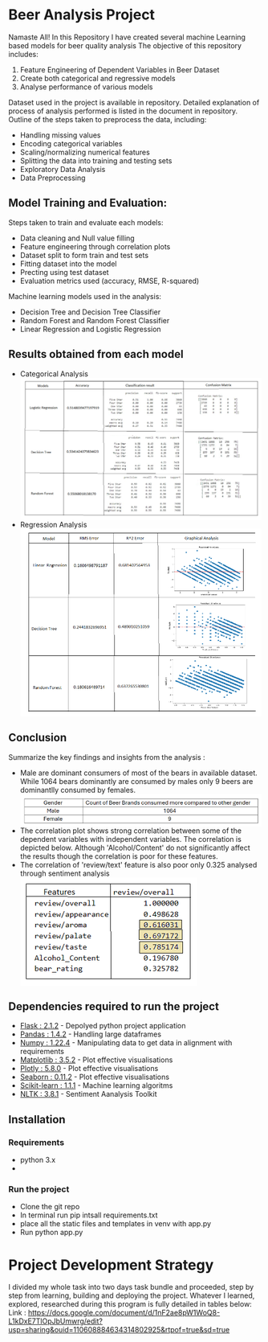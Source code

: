 # Beer Analysis Project

Namaste All! In this Repository I have created several machine Learning based models for beer quality analysis
The objective of this repository includes:
1. Feature Engineering of Dependent Variables in Beer Dataset
2. Create both categorical and regressive models
3. Analyse performance of various models

Dataset used in the project is available in repository.
Detailed explanation of process of analysis performed is listed in the document in repository.
Outline of the steps taken to preprocess the data, including:
- Handling missing values
- Encoding categorical variables
- Scaling/normalizing numerical features
- Splitting the data into training and testing sets
- Exploratory Data Analysis
- Data Preprocessing
## Model Training and Evaluation:

Steps taken to train and evaluate each models:
- Data cleaning and Null value filling
- Feature engineering through correlation plots
- Dataset split to form train and test sets
- Fitting dataset into the model
- Precting using test dataset
- Evaluation metrics used (accuracy, RMSE, R-squared)

Machine learning models used in the analysis:
- Decision Tree and Decision Tree Classifier
- Random Forest and Random Forest Classifier
- Linear Regression and Logistic Regression

## Results obtained from each model
- Categorical Analysis
   <img src="Images/classificationResu.png" alt="Alt Text" align="center">
- Regression Analysis
   <img src="Images/regressionResult.png" alt="Alt Text" align="center">

## Conclusion

Summarize the key findings and insights from the analysis : 
- Male are dominant consumers of most of the bears in available dataset. While 1064 bears dominantly are consumed by males only 9 beers are dominantlly consumed by females.
  <img src="Images/gender.png" alt="Alt Text" align="center">
- The correlation plot shows strong correlation between some of the dependent variables with independent variables. The correlation is depicted below. Although 'Alcohol/Content' do not significantly affect the results though the correlation is poor for these features.
- The correlation of 'review/text' feature is also poor only 0.325 analysed through sentiment analysis
  <img src="Images/corrplot.png" alt="Alt Text" align="center">


## Dependencies required to run the project

- [Flask : 2.1.2](https://palletsprojects.com/p/flask/) - Depolyed python project application
- [Pandas : 1.4.2](https://pandas.pydata.org/docs/reference/api/pandas.DataFrame.html) - Handling large dataframes
- [Numpy : 1.22.4](https://numpy.org/) - Manipulating data to get data in alignment with requirements
- [Matplotlib : 3.5.2](https://matplotlib.org/) - Plot effective visualisations
- [Plotly : 5.8.0](https://plotly.com/) - Plot effective visualisations
- [Seaborn : 0.11.2](https://seaborn.pydata.org/) - Plot effective visualisations
- [Scikit-learn : 1.1.1](https://scikit-learn.org/stable/) - Machine learning algoritms
- [NLTK : 3.8.1](https://www.nltk.org/) - Sentiment Aanalysis Toolkit


## Installation
### Requirements
- python 3.x
- 
### Run the project
- Clone the git repo
- In terminal run pip intsall requirements.txt
- place all the static files and templates in venv with app.py
- Run python app.py

# Project Development Strategy
I divided my whole task into two days task bundle and proceeded, step by step from learning, building and deploying the project. Whatever I learned, explored, researched during this program is fully detailed in tables below:
Link : https://docs.google.com/document/d/1nF2ae8pW1WoQ8-L1kDxE7TlOpJbUmwrg/edit?usp=sharing&ouid=110608884634314802925&rtpof=true&sd=true
